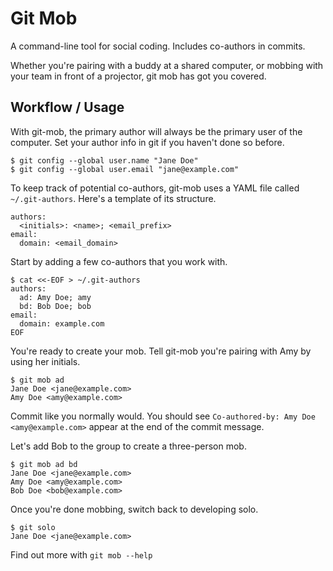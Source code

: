 # Git Mob

A command-line tool for social coding. Includes co-authors in commits.

Whether you're pairing with a buddy at a shared computer, or mobbing with your
team in front of a projector, git mob has got you covered.

## Workflow / Usage

With git-mob, the primary author will always be the primary user of the computer.
Set your author info in git if you haven't done so before.

```
$ git config --global user.name "Jane Doe"
$ git config --global user.email "jane@example.com"
```

To keep track of potential co-authors, git-mob uses a YAML file called `~/.git-authors`.
Here's a template of its structure.

```
authors:
  <initials>: <name>; <email_prefix>
email:
  domain: <email_domain>
```

Start by adding a few co-authors that you work with.

```
$ cat <<-EOF > ~/.git-authors
authors:
  ad: Amy Doe; amy
  bd: Bob Doe; bob
email:
  domain: example.com
EOF
```

You're ready to create your mob. Tell git-mob you're pairing with Amy by using her initials.

```
$ git mob ad
Jane Doe <jane@example.com>
Amy Doe <amy@example.com>
```

Commit like you normally would.
You should see `Co-authored-by: Amy Doe <amy@example.com>` appear at the end of the commit message.

Let's add Bob to the group to create a three-person mob.

```
$ git mob ad bd
Jane Doe <jane@example.com>
Amy Doe <amy@example.com>
Bob Doe <bob@example.com>
```

Once you're done mobbing, switch back to developing solo.

```
$ git solo
Jane Doe <jane@example.com>
```

Find out more with `git mob --help`
